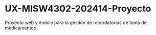 # UX-MISW4302-202414-Proyecto
Proyecto web y mobile para la gestión de recordatorios de toma de medicamentos
